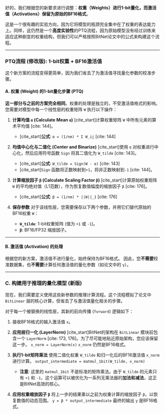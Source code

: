 好的，我们根据您的新要求进行调整：**权重（Weights）进行1-bit量化，而激活值（Activations）保留为原始的BF16格式**。

这是一个很有趣的实验方向，因为它将模型的瓶颈完全集中在了权重的表达能力上。同样，这仍然是一个**高度实验性**的PTQ流程，因为原始模型没有经过训练来适应这种剧变的权重结构，但我们可以严格按照BitNet论文中的公式来构建这个流程。

-----

### PTQ流程 (修改版): 1-bit权重 + BF16激活值

这个新方案的流程变得更简单，因为我们省去了为激活值寻找量化参数的校准步骤。

#### A. 权重 (Weight) 的1-bit量化步骤 (PTQ)

**这一部分与之前的方案完全相同**。权重的处理是独立的，不受激活值格式的影响。您需要对模型中每一个线性层的权重矩阵 `W` 执行以下操作：

1.  **计算均值 `α` (Calculate Mean `α`)**
    [cite\_start]计算权重矩阵 `W` 中所有元素的算术平均值 [cite: 144]。

      * [cite\_start]**公式**: `α = (1/nm) * Σ W_ij` [cite: 144]

2.  **均值中心化与二值化 (Center and Binarize)**
    [cite\_start]使用 `α` 对权重进行中心化，然后应用符号函数 `Sign` 将其二值化为 `W_tilde` [cite: 143]。

      * [cite\_start]**公式**: `W_tilde = Sign(W - α)` [cite: 143]
      * [cite\_start]`Sign` 函数将正数映射到`+1`，将非正数映射到`-1` [cite: 144]。

3.  **计算缩放因子 `β` (Calculate Scaling Factor `β`)**
    [cite\_start]计算原始权重矩阵 `W` 的平均绝对值（L1范数），作为恢复数值幅度的缩放因子 `β` [cite: 176]。

      * [cite\_start]**公式**: `β = (1/nm) * ||W||_1` [cite: 176]

4.  **保存参数**
    对于该线性层，您需要保存以下两个参数，并用它们替代原始的BF16权重 `W`：

      * **`W_tilde`**: 1-bit权重矩阵 (值为 `+1` 或 `-1`)。
      * **`β`**: BF16/FP32 缩放因子。

-----

#### B. 激活值 (Activation) 的处理

根据您的新方案，激活值不进行量化，始终保持为BF16格式。
因此，您**不需要**校准数据集，也**不需要**计算任何激活值的量化参数（如论文中的 `γ`）。

-----

### C. 构建用于推理的量化模型 (新版)

现在，我们需要定义使用这些新参数的推理计算流程。这个流程模拟了论文中 `BitLinear` 层的核心计算，但省去了与激活值量化相关的步骤。

对于每一个被替换的线性层，其新的前向传播 (`forward`) 逻辑如下：

1.  接收BF16格式的输入激活值 `x`。

2.  **应用层归一化 (LayerNorm)**
    [cite\_start]BitNet的架构在 `BitLinear` 模块前包含一个 `LayerNorm` [cite: 173, 176]。为了尽可能地贴近原始架构，您应该保留这一步。
    `x_norm = LayerNorm(x)`
    `x_norm` 仍然是BF16格式。

3.  **执行1-bit矩阵乘法**
    使用二值化权重 `W_tilde` 和归一化后的BF16激活值 `x_norm` 进行计算。
    `output_intermediate = matmul_1bit(W_tilde, x_norm)`

      * **注意**: 这里的 `matmul_1bit` 不是标准的矩阵乘法。由于 `W_tilde` 的元素只有 `+1` 和 `-1`，这个运算可以被优化为一系列无乘法器的**加法和减法**，这正是BitNet高效的核心。

4.  **应用权重缩放因子 `β`**
    将上一步的结果乘以之前为权重计算的缩放因子 `β`，以恢复数值的动态范围。
    `y = β * output_intermediate`
    最终的输出 `y` 是BF16格式。

